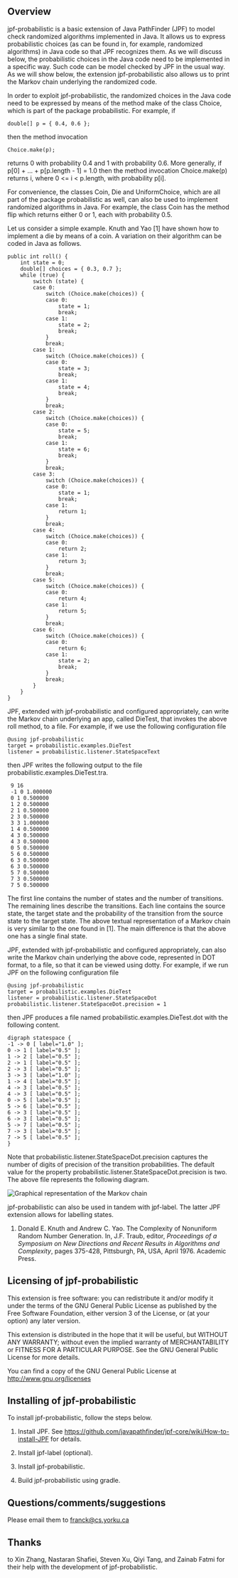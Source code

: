 Overview
--------

jpf-probabilistic is a basic extension of Java PathFinder (JPF) to
model check randomized algorithms implemented in Java.  It allows us
to express probabilistic choices (as can be found in, for example,
randomized algorithms) in Java code so that JPF recognizes them.  As
we will discuss below, the probabilistic choices in the Java code need
to be implemented in a specific way.  Such code can be model checked
by JPF in the usual way.  As we will show below, the extension
jpf-probabilistic also allows us to print the Markov chain underlying
the randomized code.

In order to exploit jpf-probabilistic, the randomized choices in the Java
code need to be expressed by means of the method make of the class Choice,
which is part of the package probabilistic.  For example, if

    double[] p = { 0.4, 0.6 };

then the method invocation

    Choice.make(p);

returns 0 with probability 0.4 and 1 with probability 0.6.  More generally,
if p[0] + ... + p[p.length - 1] = 1.0 then the method invocation
Choice.make(p) returns i, where 0 <= i < p.length, with probability p[i].

For convenience, the classes Coin, Die and UniformChoice, which are all
part of the package probabilistic as well, can also be used to implement
randomized algorithms in Java.  For example, the class Coin has the method
flip which returns either 0 or 1, each with probability 0.5.

Let us consider a simple example.  Knuth and Yao [1] have shown how to
implement a die by means of a coin.  A variation on their algorithm can be 
coded in Java as follows.

	public int roll() {
		int state = 0;
		double[] choices = { 0.3, 0.7 };
		while (true) {
			switch (state) {
			case 0:
				switch (Choice.make(choices)) {
				case 0:
					state = 1;
					break;
				case 1:
					state = 2;
					break;
				}
				break;
			case 1:
				switch (Choice.make(choices)) {
				case 0:
					state = 3;
					break;
				case 1:
					state = 4;
					break;
				}
				break;
			case 2:
				switch (Choice.make(choices)) {
				case 0:
					state = 5;
					break;
				case 1:
					state = 6;
					break;
				}
				break;
			case 3:
				switch (Choice.make(choices)) {
				case 0:
					state = 1;
					break;
				case 1:
					return 1;
				}
				break;
			case 4:
				switch (Choice.make(choices)) {
				case 0:
					return 2;
				case 1:
					return 3;
				}
				break;
			case 5:
				switch (Choice.make(choices)) {
				case 0:
					return 4;
				case 1:
					return 5;
				}
				break;
			case 6:
				switch (Choice.make(choices)) {
				case 0:
					return 6;
				case 1:
					state = 2;
					break;
				}
				break;
			}
		}
	}

JPF, extended with jpf-probabilistic and configured appropriately, can write 
the Markov chain underlying an app, called DieTest, that invokes the above roll 
method, to a file.  For example, if we use the following configuration file

    @using jpf-probabilistic
    target = probabilistic.examples.DieTest
    listener = probabilistic.listener.StateSpaceText

then JPF writes the following output to the file probabilistic.examples.DieTest.tra.

     9 16
     -1 0 1.000000
     0 1 0.500000
     1 2 0.500000
     2 1 0.500000
     2 3 0.500000
     3 3 1.000000
     1 4 0.500000
     4 3 0.500000
     4 3 0.500000
     0 5 0.500000
     5 6 0.500000
     6 3 0.500000
     6 3 0.500000
     5 7 0.500000
     7 3 0.500000
     7 5 0.500000

The first line contains the number of states and the number of transitions.
The remaining lines describe the transitions.  Each line contains the 
source state, the target state and the probability of the transition from 
the source state to the target state.  The above textual representation of 
a Markov chain is very similar to the one found in [1].  The main 
difference is that the above one has a single final state.

JPF, extended with jpf-probabilistic and configured appropriately, can
also write the Markov chain underlying the above code, represented in
DOT format, to a file, so that it can be viewed using dotty.  For example, 
if we run JPF on the following configuration file

    @using jpf-probabilistic
    target = probabilistic.examples.DieTest
    listener = probabilistic.listener.StateSpaceDot
    probabilistic.listener.StateSpaceDot.precision = 1

then JPF produces a file named probabilistic.examples.DieTest.dot with
the following content.

    digraph statespace {
    -1 -> 0 [ label="1.0" ];
    0 -> 1 [ label="0.5" ];
    1 -> 2 [ label="0.5" ];
    2 -> 1 [ label="0.5" ];
    2 -> 3 [ label="0.5" ];
    3 -> 3 [ label="1.0" ];
    1 -> 4 [ label="0.5" ];
    4 -> 3 [ label="0.5" ];
    4 -> 3 [ label="0.5" ];
    0 -> 5 [ label="0.5" ];
    5 -> 6 [ label="0.5" ];
    6 -> 3 [ label="0.5" ];
    6 -> 3 [ label="0.5" ];
    5 -> 7 [ label="0.5" ];
    7 -> 3 [ label="0.5" ];
    7 -> 5 [ label="0.5" ];
    }

Note that probabilistic.listener.StateSpaceDot.precision captures the
number of digits of precision of the transition probabilities.  The
default value for the property probabilistic.listener.StateSpaceDot.precision
is two.  The above file represents the following diagram.

![Graphical representation of the Markov chain](statespace.png)

jpf-probabilistic can also be used in tandem with jpf-label.  The
latter JPF extension allows for labelling states.

1. Donald E. Knuth and Andrew C. Yao.  The Complexity of Nonuniform
   Random Number Generation.  In, J.F. Traub, editor, *Proceedings of
   a Symposium on New Directions and Recent Results in Algorithms
   and Complexity*, pages 375-428, Pittsburgh, PA, USA, April 1976.
   Academic Press.

Licensing of jpf-probabilistic
------------------------------

This extension is free software: you can redistribute it and/or modify
it under the terms of the GNU General Public License as published by
the Free Software Foundation, either version 3 of the License, or
(at your option) any later version.

This extension is distributed in the hope that it will be useful,
but WITHOUT ANY WARRANTY; without even the implied warranty of
MERCHANTABILITY or FITNESS FOR A PARTICULAR PURPOSE.  See the
GNU General Public License for more details.

You can find a copy of the GNU General Public License at
http://www.gnu.org/licenses

Installing of jpf-probabilistic
-------------------------------

To install jpf-probabilistic, follow the steps below.

1. Install JPF.
   See https://github.com/javapathfinder/jpf-core/wiki/How-to-install-JPF
   for details.

2. Install jpf-label (optional).
   
3. Install jpf-probabilistic. 

4. Build jpf-probabilistic using gradle.
   
Questions/comments/suggestions
------------------------------

Please email them to franck@cs.yorku.ca

Thanks
------

to Xin Zhang, Nastaran Shafiei, Steven Xu, Qiyi Tang, and Zainab Fatmi 
for their help with the development of jpf-probabilistic.
